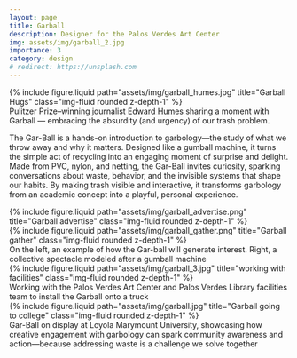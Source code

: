 ```yaml
---
layout: page
title: Garball
description: Designer for the Palos Verdes Art Center
img: assets/img/garball_2.jpg
importance: 3
category: design
# redirect: https://unsplash.com
---
```

<div class="row">
    <div class="col-sm mt-3 mt-md-0">
        {% include figure.liquid path="assets/img/garball_humes.jpg" title="Garball Hugs" class="img-fluid rounded z-depth-1" %}
    </div>
</div>
<div class="caption">
    Pulitzer Prize–winning journalist <a href="http://www.edwardhumes.com/"> Edward Humes </a> sharing a moment with Garball — embracing the absurdity (and urgency) of our trash problem.
</div>

The Gar-Ball is a hands-on introduction to garbology—the study of what we throw away and why it matters. Designed like a gumball machine, it turns the simple act of recycling into an engaging moment of surprise and delight. Made from PVC, nylon, and netting, the Gar-Ball invites curiosity, sparking conversations about waste, behavior, and the invisible systems that shape our habits. By making trash visible and interactive, it transforms garbology from an academic concept into a playful, personal experience.
<div class="row">
    <div class="col-sm mt-2 mt-md-0">
        {% include figure.liquid path="assets/img/garball_advertise.png" title="Garball advertise" class="img-fluid rounded z-depth-1" %}
    </div>
    <div class="col-sm mt-2 mt-md-0">
        {% include figure.liquid path="assets/img/garball_gather.png" title="Garball gather" class="img-fluid rounded z-depth-1" %}
    </div>
</div>
<div class="caption">
    On the left, an example of how the Gar-ball will generate interest. Right, a collective spectacle modeled after a gumball machine
</div>
<div class="row">
    <div class="col-sm mt-3 mt-md-0">
        {% include figure.liquid path="assets/img/garball_3.jpg" title="working with facilities" class="img-fluid rounded z-depth-1" %}
    </div>
</div>
<div class="caption">
    Working with the Palos Verdes Art Center and Palos Verdes Library facilities team to install the Garball onto a truck
</div>

<div class="row">
    <div class="col-sm mt-3 mt-md-0">
        {% include figure.liquid path="assets/img/garball.jpg" title="Garball going to college" class="img-fluid rounded z-depth-1" %}
    </div>
</div>
<div class="caption">
    Gar-Ball on display at Loyola Marymount University, showcasing how creative engagement with garbology can spark community awareness and action—because addressing waste is a challenge we solve together
</div>


